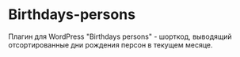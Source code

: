 # Birthdays-persons
Плагин для WordPress "Birthdays persons" - шорткод, выводящий отсортированные дни рождения персон в текущем месяце.
